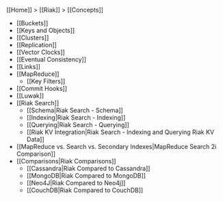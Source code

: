 [[Home]] > [[Riak]] > [[Concepts]]

* [[Buckets]]
* [[Keys and Objects]]
* [[Clusters]]
* [[Replication]]
* [[Vector Clocks]]
* [[Eventual Consistency]]
* [[Links]]
* [[MapReduce]]
  * [[Key Filters]]
* [[Commit Hooks]]
* [[Luwak]]  
* [[Riak Search]]
  * [[Schema|Riak Search - Schema]]
  * [[Indexing|Riak Search - Indexing]]
  * [[Querying|Riak Search - Querying]]
  * [[Riak KV Integration|Riak Search - Indexing and Querying Riak KV Data]]
* [[MapReduce vs. Search vs. Secondary Indexes|MapReduce Search 2i Comparison]]
* [[Comparisons|Riak Comparisons]]
  * [[Cassandra|Riak Compared to Cassandra]]
  * [[MongoDB|Riak Compared to MongoDB]]
  * [[Neo4J|Riak Compared to Neo4j]]
  * [[CouchDB|Riak Compared to CouchDB]]
